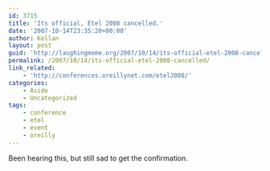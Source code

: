 ```yaml
---
id: 3715
title: 'Its official, Etel 2008 cancelled.'
date: '2007-10-14T23:35:20+00:00'
author: Kellan
layout: post
guid: 'http://laughingmeme.org/2007/10/14/its-official-etel-2008-cancelled/'
permalink: /2007/10/14/its-official-etel-2008-cancelled/
link_related:
    - 'http://conferences.oreillynet.com/etel2008/'
categories:
    - Aside
    - Uncategorized
tags:
    - conference
    - etel
    - event
    - oreilly
---
```


Been hearing this, but still sad to get the confirmation.